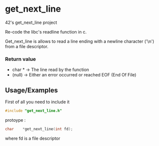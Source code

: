 
# get_next_line

42's get_next_line project

Re-code the libc's readline function in c.

Get_next_line is allows to read a line ending with a newline character ('\n') from a file descriptor.


### Return value

- char * -> The line read by the function
- (null) -> Either an error occurred or reached EOF (End Of File)



## Usage/Examples

First of all you need to include it
```c
#include "get_next_line.h"
```

protoype :
```c
char	*get_next_line(int fd);
```
where fd is a file descriptor

